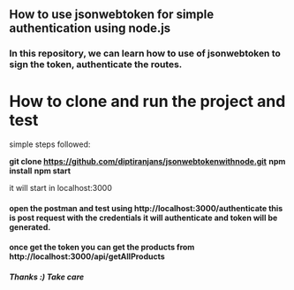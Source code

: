 <h2>How to use jsonwebtoken for simple authentication using node.js</h2>

<h3>In this repository, we can learn how to use of jsonwebtoken to sign the token, authenticate the routes.</h3>

## <h1>How to clone and run the project and test</h1>

simple steps followed:

<strong>git clone https://github.com/diptiranjans/jsonwebtokenwithnode.git</strong>
<strong>npm install</strong>
<strong>npm start</strong>

it will start in localhost:3000

<h4>open the postman and test using http://localhost:3000/authenticate this is post request with the credentials
it will authenticate and token will be generated.</h4>

<h4>once get the token you can get the products from http://localhost:3000/api/getAllProducts</h4>

<h5>Thanks :) Take care</h5>

